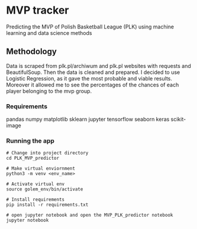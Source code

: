 # MVP tracker

Predicting the MVP of Polish Basketball League (PLK) using machine learning and data science methods

## Methodology

Data is scraped from plk.pl/archiwum and plk.pl websites with requests and BeautifulSoup. Then the data is cleaned and prepared. I decided to use Logistic Regression, as it gave the most probable and viable results. Moreover it allowed me to see the percentages of the chances of each player belonging to the mvp group.

### Requirements

pandas
numpy
matplotlib
sklearn
jupyter
tensorflow
seaborn
keras
scikit-image

### Running the app

    # Change into project directory
    cd PLK_MVP_predictor

    # Make virtual enviornment
    python3 -m venv <env_name>

    # Activate virtual env
    source golem_env/bin/activate

    # Install requirements
    pip install -r requirements.txt

    # open jupyter notebook and open the MVP_PLK_predictor notebook
    jupyter notebook
